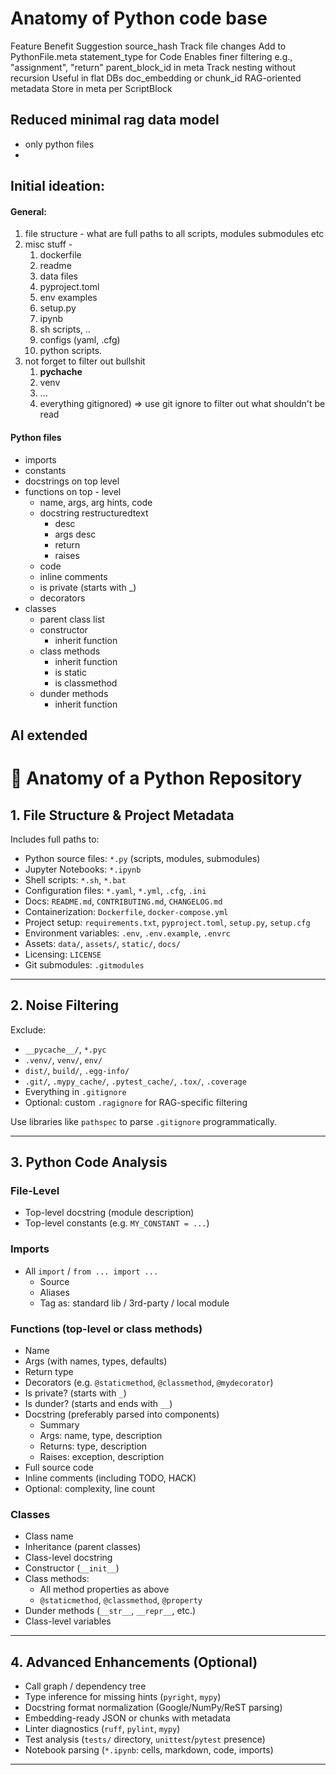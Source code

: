 # Anatomy of Python code base

Feature	Benefit	Suggestion
source_hash	Track file changes	Add to PythonFile.meta
statement_type for Code	Enables finer filtering	e.g., "assignment", "return"
parent_block_id in meta	Track nesting without recursion	Useful in flat DBs
doc_embedding or chunk_id	RAG-oriented metadata	Store in meta per ScriptBlock


## Reduced minimal rag data model
- only python files
-

## Initial ideation:

#### General:
1. file structure - what are full paths to all scripts, modules submodules etc
2. misc stuff -
    1. dockerfile
    2. readme
    3. data files
    4. pyproject.toml
    5. env examples
    6. setup.py
    7.  ipynb
    8.  sh scripts, ..
    9. configs (yaml, .cfg)
    10. python scripts.
3. not forget to filter out bullshit
    1.  __pychache__
    2. venv
    3. ...
    4.  everything gitignored) => use git ignore to filter out what shouldn't be read

#### Python files
- imports
- constants
- docstrings on top level
- functions on top - level
    - name, args, arg hints, code
    - docstring restructuredtext
        - desc
        - args desc
        - return
        - raises
    - code
    - inline comments
    - is private (starts with _)
    - decorators
- classes
    - parent class list
    - constructor
        - inherit function
    - class methods
        -  inherit function
        - is static
        - is classmethod
    - dunder methods
        - inherit function


## AI extended

# 🧬 Anatomy of a Python Repository

## 1. File Structure & Project Metadata

Includes full paths to:
- Python source files: `*.py` (scripts, modules, submodules)
- Jupyter Notebooks: `*.ipynb`
- Shell scripts: `*.sh`, `*.bat`
- Configuration files: `*.yaml`, `*.yml`, `.cfg`, `.ini`
- Docs: `README.md`, `CONTRIBUTING.md`, `CHANGELOG.md`
- Containerization: `Dockerfile`, `docker-compose.yml`
- Project setup: `requirements.txt`, `pyproject.toml`, `setup.py`, `setup.cfg`
- Environment variables: `.env`, `.env.example`, `.envrc`
- Assets: `data/`, `assets/`, `static/`, `docs/`
- Licensing: `LICENSE`
- Git submodules: `.gitmodules`

---

## 2. Noise Filtering

Exclude:
- `__pycache__/`, `*.pyc`
- `.venv/`, `venv/`, `env/`
- `dist/`, `build/`, `.egg-info/`
- `.git/`, `.mypy_cache/`, `.pytest_cache/`, `.tox/`, `.coverage`
- Everything in `.gitignore`
- Optional: custom `.ragignore` for RAG-specific filtering

Use libraries like `pathspec` to parse `.gitignore` programmatically.

---

## 3. Python Code Analysis

### File-Level
- Top-level docstring (module description)
- Top-level constants (e.g. `MY_CONSTANT = ...`)

### Imports
- All `import` / `from ... import ...`
  - Source
  - Aliases
  - Tag as: standard lib / 3rd-party / local module

### Functions (top-level or class methods)
- Name
- Args (with names, types, defaults)
- Return type
- Decorators (e.g. `@staticmethod`, `@classmethod`, `@mydecorator`)
- Is private? (starts with `_`)
- Is dunder? (starts and ends with `__`)
- Docstring (preferably parsed into components)
  - Summary
  - Args: name, type, description
  - Returns: type, description
  - Raises: exception, description
- Full source code
- Inline comments (including TODO, HACK)
- Optional: complexity, line count

### Classes
- Class name
- Inheritance (parent classes)
- Class-level docstring
- Constructor (`__init__`)
- Class methods:
  - All method properties as above
  - `@staticmethod`, `@classmethod`, `@property`
- Dunder methods (`__str__`, `__repr__`, etc.)
- Class-level variables

---

## 4. Advanced Enhancements (Optional)

- Call graph / dependency tree
- Type inference for missing hints (`pyright`, `mypy`)
- Docstring format normalization (Google/NumPy/ReST parsing)
- Embedding-ready JSON or chunks with metadata
- Linter diagnostics (`ruff`, `pylint`, `mypy`)
- Test analysis (`tests/` directory, `unittest`/`pytest` presence)
- Notebook parsing (`*.ipynb`: cells, markdown, code, imports)

---
